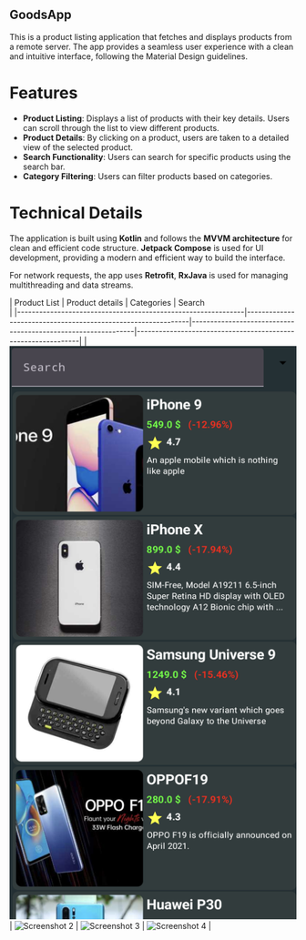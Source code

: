 ## GoodsApp

This is a product listing application that fetches and displays products from a remote server. The app provides a seamless user experience with a clean and intuitive interface, following the Material Design guidelines.

# Features

- **Product Listing**: Displays a list of products with their key details. Users can scroll through the list to view different products.
- **Product Details**: By clicking on a product, users are taken to a detailed view of the selected product.
- **Search Functionality**: Users can search for specific products using the search bar.
- **Category Filtering**: Users can filter products based on categories.

# Technical Details

The application is built using **Kotlin** and follows the **MVVM architecture** for clean and efficient code structure. **Jetpack Compose** is used for UI development, providing a modern and efficient way to build the interface.

For network requests, the app uses **Retrofit**, **RxJava** is used for managing multithreading and data streams.

| Product List                                                 | Product details                                              | Categories                                                   | Search                  
                                     |
|--------------------------------------------------------------|--------------------------------------------------------------|--------------------------------------------------------------|--------------------------------------------------------------|
| ![Screenshot 1](/screenshots/Screenshot_20240312-133233.png) | ![Screenshot 2](/screenshots/Screenshot_20240312-133323.png) | ![Screenshot 3](/screenshots/Screenshot_20240312-134403.png) | ![Screenshot 4](/screenshots/Screenshot_20240312-134443.png) |
